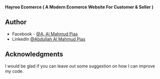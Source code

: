 **Hayroo Ecomerce ( A Modern Ecomerce Website For Customer & Seller )**



## Author

- Facebook - [@A. Al Mahmud Pias](https://www.facebook.com/pias.al.mahmud)
- LinkedIn [@Abdullah Al Mahmud Pias](https://www.linkedin.com/in/almahmudpias/)

## Acknowledgments

I would be glad if you can leave out some suggestion on how I can improve my code.
